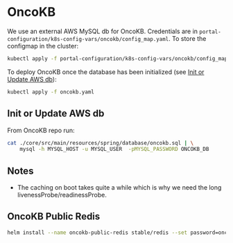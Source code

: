 # OncoKB

We use an external AWS MySQL db for OncoKB. Credentials are in
`portal-configuration/k8s-config-vars/oncokb/config_map.yaml`. To store the configmap in the cluster:

```bash
kubectl apply -f portal-configuration/k8s-config-vars/oncokb/config_map.yaml
```

To deploy OncoKB once the database has been initialized (see [Init or Update AWS db](#Init-or-Update-AWS-db)):

```bash
kubectl apply -f oncokb.yaml
```

## Init or Update AWS db

From OncoKB repo run:

```bash
cat ./core/src/main/resources/spring/database/oncokb.sql | \
    mysql -h MYSQL_HOST -u MYSQL_USER  -pMYSQL_PASSWORD ONCOKB_DB
```

## Notes

- The caching on boot takes quite a while which is why we need the long livenessProbe/readinessProbe.

## OncoKB Public Redis
```bash
helm install --name oncokb-public-redis stable/redis --set password=oncokb-public-redis-password --set cluster.enabled=true --set cluster.slaveCount=2 --set master.securityContext.enabled=false
```
